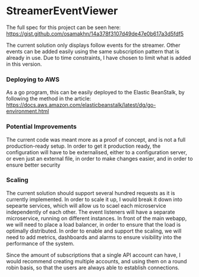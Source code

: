 # StreamerEventViewer 

The full spec for this project can be seen here: https://gist.github.com/osamakhn/14a378f3107d49de47e0b617a3d5fdf5

The current solution only displays follow events for the streamer. Other events can be added easily using the same subscription pattern that is already in use. Due to time constraints, I have chosen to limit what is added in this version. 

### Deploying to AWS ###
As a go program, this can be easily deployed to the Elastic BeanStalk, by following the method in the article: https://docs.aws.amazon.com/elasticbeanstalk/latest/dg/go-environment.html

### Potential Improvements ###
The current code was meant more as a proof of concept, and is not a full production-ready setup. In order to get it production ready, the configuration will have to be externalised, either to a configuration server, or even just an external file, in order to make changes easier, and in order to ensure better security

### Scaling ###
The current solution should support several hundred requests as it is currently implemented. In order to scale it up, I would break it down into sepearte services, which will allow us to scael each microservice independently of each other. The event listeners will have a separate microservice, running on different instances. In front of the main webapp, we will need to place a load balancer, in order to ensure that the load is optimally distributed. In order to enable and support the scaling, we will need to add metrics, dashboards and alarms to ensure visibility into the performance of the system. 

Since the amount of subscriptions that a single API account can have, I would recommend creating multiple accounts, and using them on a round robin basis, so that the users are always able to establish connections. 


